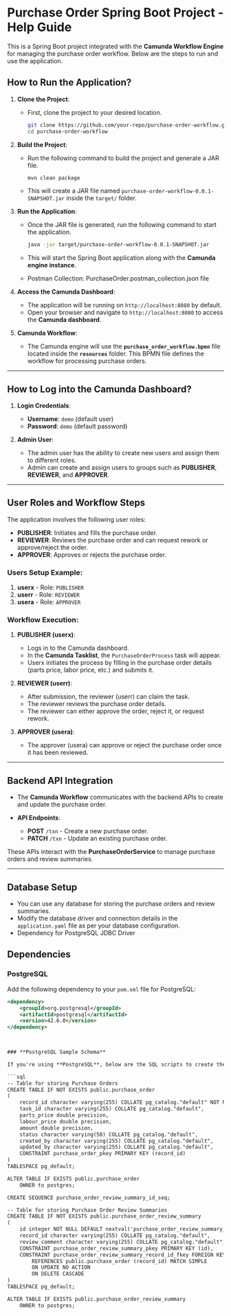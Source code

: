 # **Purchase Order Spring Boot Project - Help Guide**

This is a Spring Boot project integrated with the **Camunda Workflow Engine** for managing the purchase order workflow. Below are the steps to run and use the application.

## **How to Run the Application?**

1. **Clone the Project**:
    - First, clone the project to your desired location.

      ```bash
      git clone https://github.com/your-repo/purchase-order-workflow.git
      cd purchase-order-workflow
      ```

2. **Build the Project**:
    - Run the following command to build the project and generate a JAR file.

      ```bash
      mvn clean package
      ```

    - This will create a JAR file named `purchase-order-workflow-0.0.1-SNAPSHOT.jar` inside the `target/` folder.

3. **Run the Application**:
    - Once the JAR file is generated, run the following command to start the application.

      ```bash
      java -jar target/purchase-order-workflow-0.0.1-SNAPSHOT.jar
      ```

    - This will start the Spring Boot application along with the **Camunda engine instance**.
    - Postman Collection: PurchaseOrder.postman_collection.json file

4. **Access the Camunda Dashboard**:
    - The application will be running on `http://localhost:8080` by default.
    - Open your browser and navigate to `http://localhost:8080` to access the **Camunda dashboard**.

5. **Camunda Workflow**:
    - The Camunda engine will use the **`purchase_order_workflow.bpmn`** file located inside the **`resources`** folder. This BPMN file defines the workflow for processing purchase orders.

---

## **How to Log into the Camunda Dashboard?**

1. **Login Credentials**:
    - **Username**: `demo` (default user)
    - **Password**: `demo` (default password)

2. **Admin User**:
    - The admin user has the ability to create new users and assign them to different roles.
    - Admin can create and assign users to groups such as **PUBLISHER**, **REVIEWER**, and **APPROVER**.

---

## **User Roles and Workflow Steps**

The application involves the following user roles:

- **PUBLISHER**: Initiates and fills the purchase order.
- **REVIEWER**: Reviews the purchase order and can request rework or approve/reject the order.
- **APPROVER**: Approves or rejects the purchase order.

### **Users Setup Example**:

1. **userx** - Role: `PUBLISHER`
2. **userr** - Role: `REVIEWER`
3. **usera** - Role: `APPROVER`

### **Workflow Execution**:

1. **PUBLISHER (userx)**:
    - Logs in to the Camunda dashboard.
    - In the **Camunda Tasklist**, the `PurchaseOrderProcess` task will appear.
    - Userx initiates the process by filling in the purchase order details (parts price, labor price, etc.) and submits it.

2. **REVIEWER (userr)**:
    - After submission, the reviewer (userr) can claim the task.
    - The reviewer reviews the purchase order details.
    - The reviewer can either approve the order, reject it, or request rework.

3. **APPROVER (usera)**:
    - The approver (usera) can approve or reject the purchase order once it has been reviewed.

---

## **Backend API Integration**

- The **Camunda Workflow** communicates with the backend APIs to create and update the purchase order.

- **API Endpoints**:
    - **POST** `/txn` - Create a new purchase order.
    - **PATCH** `/txn` - Update an existing purchase order.

These APIs interact with the **PurchaseOrderService** to manage purchase orders and review summaries.

---

## **Database Setup**

- You can use any database for storing the purchase orders and review summaries.
- Modify the database driver and connection details in the `application.yaml` file as per your database configuration.
- Dependency for PostgreSQL JDBC Driver
## Dependencies

### PostgreSQL

Add the following dependency to your `pom.xml` file for PostgreSQL:

```xml
<dependency>
    <groupId>org.postgresql</groupId>
    <artifactId>postgresql</artifactId>
    <version>42.6.0</version>
</dependency>

        

### **PostgreSQL Sample Schema**

If you're using **PostgreSQL**, below are the SQL scripts to create the necessary tables:

```sql
-- Table for storing Purchase Orders
CREATE TABLE IF NOT EXISTS public.purchase_order
(
    record_id character varying(255) COLLATE pg_catalog."default" NOT NULL,
    task_id character varying(255) COLLATE pg_catalog."default",
    parts_price double precision,
    labour_price double precision,
    amount double precision,
    status character varying(50) COLLATE pg_catalog."default",
    created_by character varying(255) COLLATE pg_catalog."default",
    updated_by character varying(255) COLLATE pg_catalog."default",
    CONSTRAINT purchase_order_pkey PRIMARY KEY (record_id)
)
TABLESPACE pg_default;

ALTER TABLE IF EXISTS public.purchase_order
    OWNER to postgres;

CREATE SEQUENCE purchase_order_review_summary_id_seq;

-- Table for storing Purchase Order Review Summaries
CREATE TABLE IF NOT EXISTS public.purchase_order_review_summary
(
    id integer NOT NULL DEFAULT nextval('purchase_order_review_summary_id_seq'::regclass),
    record_id character varying(255) COLLATE pg_catalog."default",
    review_comment character varying(255) COLLATE pg_catalog."default",
    CONSTRAINT purchase_order_review_summary_pkey PRIMARY KEY (id),
    CONSTRAINT purchase_order_review_summary_record_id_fkey FOREIGN KEY (record_id)
        REFERENCES public.purchase_order (record_id) MATCH SIMPLE
        ON UPDATE NO ACTION
        ON DELETE CASCADE
)
TABLESPACE pg_default;

ALTER TABLE IF EXISTS public.purchase_order_review_summary
    OWNER to postgres;
